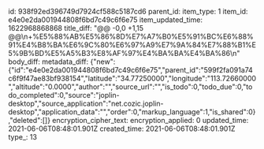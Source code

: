 id: 938f92ed396749d7924cf588c5187cd6
parent_id: 
item_type: 1
item_id: e4e0e2da001944808f6bd7c49c6f6e75
item_updated_time: 1622968868868
title_diff: "@@ -0,0 +1,15 @@\\n+%E5%88%AB%E5%86%8D%E7%A7%B0%E5%91%BC%E6%88%91%E4%B8%BA%E6%9C%80%E6%97%A9%E7%9A%84%E7%88%B1%E5%9B%BD%E5%A5%B3%E8%AF%97%E4%BA%BA%E4%BA%86\\n"
body_diff: 
metadata_diff: {"new":{"id":"e4e0e2da001944808f6bd7c49c6f6e75","parent_id":"599f2fa091a74c6f9f47ae83bf938154","latitude":"34.77250000","longitude":"113.72660000","altitude":"0.0000","author":"","source_url":"","is_todo":0,"todo_due":0,"todo_completed":0,"source":"joplin-desktop","source_application":"net.cozic.joplin-desktop","application_data":"","order":0,"markup_language":1,"is_shared":0},"deleted":[]}
encryption_cipher_text: 
encryption_applied: 0
updated_time: 2021-06-06T08:48:01.901Z
created_time: 2021-06-06T08:48:01.901Z
type_: 13